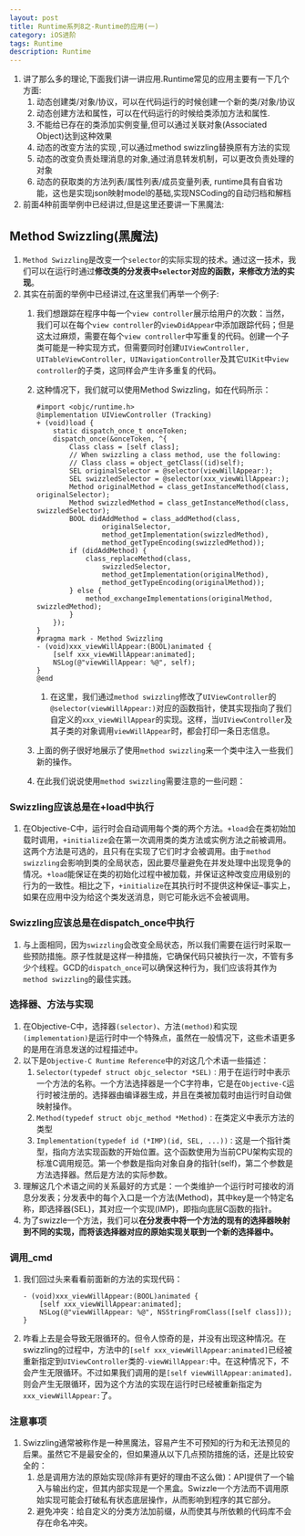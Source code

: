 ```yaml
---
layout: post
title: Runtime系列8之-Runtime的应用(一)
category: iOS进阶
tags: Runtime
description: Runtime
--- 
```


1. 讲了那么多的理论,下面我们讲一讲应用.Runtime常见的应用主要有一下几个方面:   
    1. 动态创建类/对象/协议，可以在代码运行的时候创建一个新的类/对象/协议
    2. 动态创建方法和属性，可以在代码运行的时候给类添加方法和属性.
    3. 不能给已存在的类添加实例变量,但可以通过关联对象(Associated Object)达到这种效果
    4. 动态的改变方法的实现 ,可以通过method swizzling替换原有方法的实现
    5. 动态的改变负责处理消息的对象,通过消息转发机制，可以更改负责处理的对象
    6. 动态的获取类的方法列表/属性列表/成员变量列表, runtime具有自省功能，这也是实现json映射model的基础,实现NSCoding的自动归档和解档
2. 前面4种前面举例中已经讲过,但是这里还要讲一下黑魔法:

## Method Swizzling(黑魔法)
1. `Method Swizzling`是改变一个`selector`的实际实现的技术。通过这一技术，我们可以在运行时通过**修改类的分发表中`selector`对应的函数，来修改方法的实现**。        
2. 其实在前面的举例中已经讲过,在这里我们再举一个例子:          
    1. 我们想跟踪在程序中每一个`view controller`展示给用户的次数：当然，我们可以在每个`view controller`的`viewDidAppear`中添加跟踪代码；但是这太过麻烦，需要在每个`view controller`中写重复的代码。创建一个子类可能是一种实现方式，但需要同时创建`UIViewController, UITableViewController, UINavigationController`及其它`UIKit`中`view controller`的子类，这同样会产生许多重复的代码。        
    2. 这种情况下，我们就可以使用Method Swizzling，如在代码所示：

        ```
        #import <objc/runtime.h>
        @implementation UIViewController (Tracking)
        + (void)load {
            static dispatch_once_t onceToken;
            dispatch_once(&onceToken, ^{
                Class class = [self class];         
                // When swizzling a class method, use the following:
                // Class class = object_getClass((id)self);
                SEL originalSelector = @selector(viewWillAppear:);
                SEL swizzledSelector = @selector(xxx_viewWillAppear:);
                Method originalMethod = class_getInstanceMethod(class, originalSelector);
                Method swizzledMethod = class_getInstanceMethod(class, swizzledSelector);
                BOOL didAddMethod = class_addMethod(class,
                        originalSelector,
                        method_getImplementation(swizzledMethod),
                        method_getTypeEncoding(swizzledMethod));
                if (didAddMethod) {
                    class_replaceMethod(class,
                        swizzledSelector,
                        method_getImplementation(originalMethod),
                        method_getTypeEncoding(originalMethod));
                } else {
                    method_exchangeImplementations(originalMethod, swizzledMethod);
                }
            });
        }
        #pragma mark - Method Swizzling
        - (void)xxx_viewWillAppear:(BOOL)animated {
            [self xxx_viewWillAppear:animated];
            NSLog(@"viewWillAppear: %@", self);
        }
        @end
        ```
        
        1. 在这里，我们通过`method swizzling`修改了`UIViewController`的`@selector(viewWillAppear:)`对应的函数指针，使其实现指向了我们自定义的`xxx_viewWillAppear`的实现。这样，当`UIViewController`及其子类的对象调用`viewWillAppear`时，都会打印一条日志信息。           
    3. 上面的例子很好地展示了使用`method swizzling`来一个类中注入一些我们新的操作。     
    4. 在此我们说说使用`method swizzling`需要注意的一些问题：

### Swizzling应该总是在+load中执行
1. 在Objective-C中，运行时会自动调用每个类的两个方法。`+load`会在类初始加载时调用，`+initialize`会在第一次调用类的类方法或实例方法之前被调用。这两个方法是可选的，且只有在实现了它们时才会被调用。由于`method swizzling`会影响到类的全局状态，因此要尽量避免在并发处理中出现竞争的情况。`+load`能保证在类的初始化过程中被加载，并保证这种改变应用级别的行为的一致性。相比之下，`+initialize`在其执行时不提供这种保证–事实上，如果在应用中没为给这个类发送消息，则它可能永远不会被调用。

### Swizzling应该总是在dispatch_once中执行
1. 与上面相同，因为`swizzling`会改变全局状态，所以我们需要在运行时采取一些预防措施。原子性就是这样一种措施，它确保代码只被执行一次，不管有多少个线程。GCD的`dispatch_once`可以确保这种行为，我们应该将其作为`method swizzling`的最佳实践。

### 选择器、方法与实现
1. 在Objective-C中，选择器`(selector)`、方法`(method)`和实现`(implementation)`是运行时中一个特殊点，虽然在一般情况下，这些术语更多的是用在消息发送的过程描述中。    
2. 以下是`Objective-C Runtime Reference`中的对这几个术语一些描述：
    1. `Selector(typedef struct objc_selector *SEL)：`用于在运行时中表示一个方法的名称。一个方法选择器是一个C字符串，它是在`Objective-C`运行时被注册的。选择器由编译器生成，并且在类被加载时由运行时自动做映射操作。
    2. `Method(typedef struct objc_method *Method)：`在类定义中表示方法的类型
    3. `Implementation(typedef id (*IMP)(id, SEL, ...))：`这是一个指针类型，指向方法实现函数的开始位置。这个函数使用为当前CPU架构实现的标准C调用规范。第一个参数是指向对象自身的指针(self)，第二个参数是方法选择器。然后是方法的实际参数。      
3. 理解这几个术语之间的关系最好的方式是：一个类维护一个运行时可接收的消息分发表；分发表中的每个入口是一个方法(Method)，其中key是一个特定名称，即选择器(SEL)，其对应一个实现(IMP)，即指向底层C函数的指针。      
4. 为了swizzle一个方法，我们可以**在分发表中将一个方法的现有的选择器映射到不同的实现，而将该选择器对应的原始实现关联到一个新的选择器中。**

### 调用_cmd
1. 我们回过头来看看前面新的方法的实现代码：

    ```
    - (void)xxx_viewWillAppear:(BOOL)animated {
        [self xxx_viewWillAppear:animated];
        NSLog(@"viewWillAppear: %@", NSStringFromClass([self class]));
    }
    ```
2. 咋看上去是会导致无限循环的。但令人惊奇的是，并没有出现这种情况。在swizzling的过程中，方法中的`[self xxx_viewWillAppear:animated]`已经被重新指定到`UIViewController`类的`-viewWillAppear:`中。在这种情况下，不会产生无限循环。不过如果我们调用的是`[self viewWillAppear:animated]，`则会产生无限循环，因为这个方法的实现在运行时已经被重新指定为`xxx_viewWillAppear:`了。

### 注意事项
1. Swizzling通常被称作是一种黑魔法，容易产生不可预知的行为和无法预见的后果。虽然它不是最安全的，但如果遵从以下几点预防措施的话，还是比较安全的：
    1. 总是调用方法的原始实现(除非有更好的理由不这么做)：API提供了一个输入与输出约定，但其内部实现是一个黑盒。Swizzle一个方法而不调用原始实现可能会打破私有状态底层操作，从而影响到程序的其它部分。
    2. 避免冲突：给自定义的分类方法加前缀，从而使其与所依赖的代码库不会存在命名冲突。


